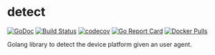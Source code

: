 # detect

[![GoDoc](https://godoc.org/github.com/appleboy/detect?status.svg)](https://godoc.org/github.com/appleboy/detect) [![Build Status](http://drone.wu-boy.com/api/badges/appleboy/detect/status.svg)](http://drone.wu-boy.com/appleboy/detect) [![codecov](https://codecov.io/gh/appleboy/detect/branch/master/graph/badge.svg)](https://codecov.io/gh/appleboy/detect) [![Go Report Card](https://goreportcard.com/badge/github.com/appleboy/detect)](https://goreportcard.com/report/github.com/appleboy/detect) [![Docker Pulls](https://img.shields.io/docker/pulls/appleboy/detect.svg)](https://hub.docker.com/r/appleboy/detect/)

Golang library to detect the device platform given an user agent.
